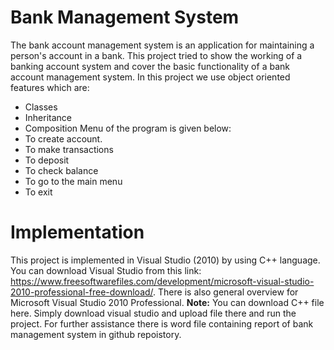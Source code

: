 # Bank Management System
The bank account management system is an application for maintaining a person's account in a bank. This project tried to show the working of a banking account system and cover the basic functionality of a bank account management system. 
In this project we use object oriented features which are:
- Classes
- Inheritance
- Composition 
Menu of the program is given below:
- To create account.
- To make transactions
- To deposit
- To check balance
- To go to the main menu
- To exit
# Implementation
This project is implemented in Visual Studio (2010) by using C++ language. You can download Visual Studio from this link: https://www.freesoftwarefiles.com/development/microsoft-visual-studio-2010-professional-free-download/. There is also general overview for Microsoft Visual Studio 2010 Professional.
**Note:** You can download C++ file here. Simply download visual studio and upload file there and run the project. For further assistance there is word file containing report of bank management system in github repoistory.
